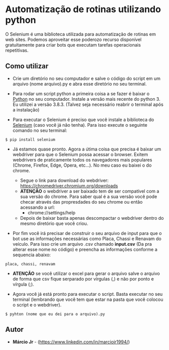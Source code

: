 # Automatização de rotinas utilizando python

O Selenium é uma biblioteca utilizada para automatização de rotinas em web sites. Podemos aproveitar esse poderozo recurso disponível gratuitamente para criar bots que executam tarefas operacionais repetitivas.

## Como utilizar

* Crie um diretório no seu computador e salve o código do script em um arquivo (nome arquivo).py e abra esse diretório no seu terminal.

* Para rodar um script python a primeira coisa a se fazer é baixar o [Python](https://www.python.org/)  no seu computador. Instale a versão mais recente do python 3. Eu utilizei a versão 3.8.3. (Talvez seja necessário reabrir o terminal após a instalação)

* Para executar o Selenium é preciso que você instale a biblioteca do [Selenium](https://www.selenium.dev/) (caso você já não tenha). Para isso execute o seguinte comando no seu terminal:

```
$ pip install selenium
```

* Já estamos quase pronto. Agora a útima coisa que precisa é baixar um webdriver para que o Selenium possa acessar o browser. Exitem webdrivers de praticamente todos os navegadores mais populares (Chrome, Firefox, Edge, Opera, etc...). No meu caso eu baixei o do chrome.

  * Segue o link para download do webdriver: https://chromedriver.chromium.org/downloads
  * **ATENÇÃO** o webdriver a ser baixado tem de ser compatível com a sua versão do chrome. Para saber qual é a sua versão você pode checar através das propresdades do seu chrome ou então acessando a url:
    * chrome://settings/help
  * Depois de baixar basta apenas descompactar o webdriver dentro do mesmo diretório que você criou.

* Por fim você irá precisar de construir o seu arquivo de input para que o bot use as informações necessárias como Placa, Chassi e Renavam do veículo. Para isso crie um arquivo .csv chamado **input.csv** (Da pra alterar esse nome no código) e preencha as informações conforme a sequencia abaixo:

```csv
placa, chassi, renavam
```

  * **ATENÇÃO** se você utilizar o excel para gerar o arquivo salve o arquivo de forma que csv fique serparado por vírgulas (,) e não por ponto e vírgula (;).
  
* Agora você já está pronto para executar o script. Basta executar no seu terminal (lembrando que você tem que estar na pasta que você colocou o script e o webdriver).

```
$ pyhton (nome que eu dei para o arquivo).py
```

## Autor

* **Márcio Jr** - (https://www.linkedin.com/in/marciojr1994/)

